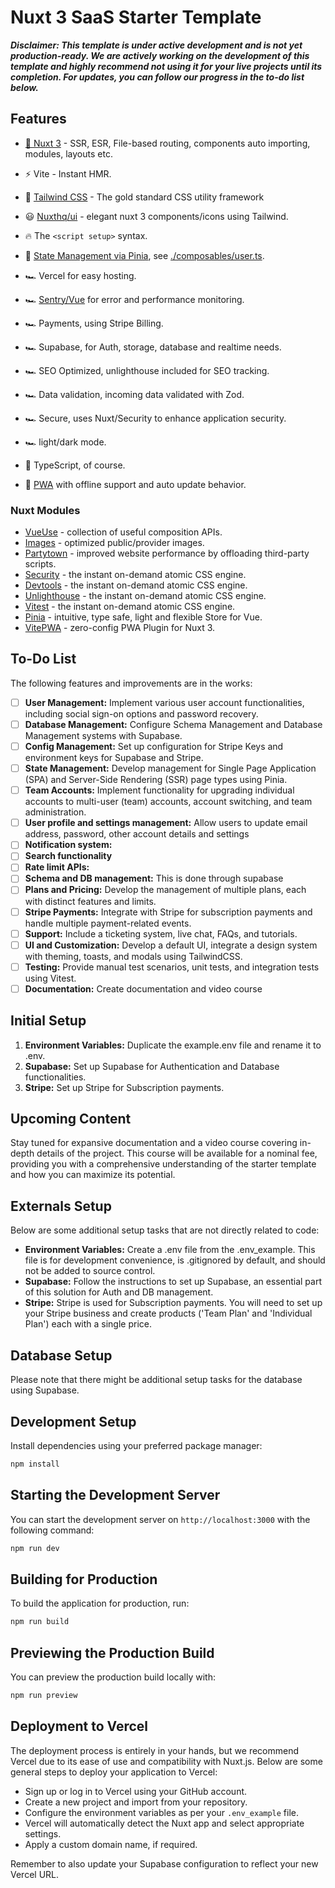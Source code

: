 # Nuxt 3 SaaS Starter Template

**_Disclaimer: This template is under active development and is not yet production-ready. We are
actively working on the development of this template and highly recommend not using it for your live
projects until its completion. For updates, you can follow our progress in the to-do list below._**

## Features

- [💚 Nuxt 3](https://nuxt.com/) - SSR, ESR, File-based routing, components auto importing, modules,
  layouts etc.

- ⚡️ Vite - Instant HMR.

- 🎨 [Tailwind CSS](https://tailwindcss.com) - The gold standard CSS utility framework

- 😃 [Nuxthq/ui]() - elegant nuxt 3 components/icons using Tailwind.

- 🔥 The `<script setup>` syntax.

- 🍍 [State Management via Pinia](https://pinia.esm.dev), see [./composables/user.ts](./composables/user.ts).

- 🏎 Vercel for easy hosting.

- 🏎 [Sentry/Vue](https://docs.sentry.io/platforms/javascript/guides/vue/) for error and performance monitoring.

- 🏎 Payments, using Stripe Billing.

- 🏎 Supabase, for Auth, storage, database and realtime needs.

- 🏎 SEO Optimized, unlighthouse included for SEO tracking.

- 🏎 Data validation, incoming data validated with Zod.

- 🏎 Secure, uses Nuxt/Security to enhance application security.

- 🏎 light/dark mode.

- 🦾 TypeScript, of course.

- 📲 [PWA](https://github.com/vite-pwa/nuxt) with offline support and auto update behavior.

### Nuxt Modules

- [VueUse](https://github.com/vueuse/vueuse) - collection of useful composition APIs.
- [Images](https://tailwindcss.nuxtjs.org/) - optimized public/provider images.
- [Partytown](https://tailwindcss.nuxtjs.org/) - improved website performance by offloading
  third-party scripts.
- [Security](https://tailwindcss.nuxtjs.org/) - the instant on-demand atomic CSS engine.
- [Devtools](https://tailwindcss.nuxtjs.org/) - the instant on-demand atomic CSS engine.
- [Unlighthouse](https://tailwindcss.nuxtjs.org/) - the instant on-demand atomic CSS engine.
- [Vitest](https://tailwindcss.nuxtjs.org/) - the instant on-demand atomic CSS engine.
- [Pinia](https://pinia.esm.dev/) - intuitive, type safe, light and flexible Store for Vue.
- [VitePWA](https://github.com/vite-pwa/nuxt) - zero-config PWA Plugin for Nuxt 3.

## To-Do List

The following features and improvements are in the works:

- [ ] **User Management:** Implement various user account functionalities, including social sign-on
      options and password recovery.
- [ ] **Database Management:** Configure Schema Management and Database Management systems with
      Supabase.
- [ ] **Config Management:** Set up configuration for Stripe Keys and environment keys for Supabase
      and Stripe.
- [ ] **State Management:** Develop management for Single Page Application (SPA) and Server-Side
      Rendering (SSR) page types using Pinia.
- [ ] **Team Accounts:** Implement functionality for upgrading individual accounts to multi-user
      (team) accounts, account switching, and team administration.
- [ ] **User profile and settings management:** Allow users to update email address, password, other
      account details and settings
- [ ] **Notification system:**
- [ ] **Search functionality**
- [ ] **Rate limit APIs:**
- [ ] **Schema and DB management:** This is done through supabase
- [ ] **Plans and Pricing:** Develop the management of multiple plans, each with distinct features
      and limits.
- [ ] **Stripe Payments:** Integrate with Stripe for subscription payments and handle multiple
      payment-related events.
- [ ] **Support:** Include a ticketing system, live chat, FAQs, and tutorials.
- [ ] **UI and Customization:** Develop a default UI, integrate a design system with theming,
      toasts, and modals using TailwindCSS.
- [ ] **Testing:** Provide manual test scenarios, unit tests, and integration tests using Vitest.
- [ ] **Documentation:** Create documentation and video course

## Initial Setup

1. **Environment Variables:** Duplicate the example.env file and rename it to .env.
2. **Supabase:** Set up Supabase for Authentication and Database functionalities.
3. **Stripe:** Set up Stripe for Subscription payments.

## Upcoming Content

Stay tuned for expansive documentation and a video course covering in-depth details of the project.
This course will be available for a nominal fee, providing you with a comprehensive understanding of
the starter template and how you can maximize its potential.

## Externals Setup

Below are some additional setup tasks that are not directly related to code:

- **Environment Variables:** Create a .env file from the .env_example. This file is for development
  convenience, is .gitignored by default, and should not be added to source control.
- **Supabase:** Follow the instructions to set up Supabase, an essential part of this solution for
  Auth and DB management.
- **Stripe:** Stripe is used for Subscription payments. You will need to set up your Stripe business
  and create products ('Team Plan' and 'Individual Plan') each with a single price.

## Database Setup

Please note that there might be additional setup tasks for the database using Supabase.

## Development Setup

Install dependencies using your preferred package manager:

```bash
npm install
```

## Starting the Development Server

You can start the development server on `http://localhost:3000` with the following command:

```bash
npm run dev
```

## Building for Production

To build the application for production, run:

```bash
npm run build
```

## Previewing the Production Build

You can preview the production build locally with:

```bash
npm run preview
```

## Deployment to Vercel

The deployment process is entirely in your hands, but we recommend Vercel due to its ease of use and
compatibility with Nuxt.js. Below are some general steps to deploy your application to Vercel:

- Sign up or log in to Vercel using your GitHub account.
- Create a new project and import from your repository.
- Configure the environment variables as per your `.env_example` file.
- Vercel will automatically detect the Nuxt app and select appropriate settings.
- Apply a custom domain name, if required.

Remember to also update your Supabase configuration to reflect your new Vercel URL.
